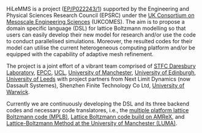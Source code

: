 HiLeMMS is a project ([EP/P022243/1](https://gow.epsrc.ukri.org/NGBOViewGrant.aspx?GrantRef=EP/P022243/1)) supported by the Engineering and Physical Sciences Research Council (EPSRC) under the [UK Consortium on Mesoscale Engineering Sciences](http://www.ukcomes.org) (UKCOMES). The aim is to propose a domain specific language (DSL) for lattice Boltzmann modelling so that users can easily develop their new model for research and/or use the code to conduct parallelised simulations. Moreover, the resulted codes for their model can utilise the current heterogeneous computing platform and/or be equipped with the capability of adaptive mesh refinement.

The project is a joint effort of a vibrant team comprised of [STFC Daresbury Laboratory](https://www.scd.stfc.ac.uk/Pages/Computational-Engineering.aspx), [EPCC](https://www.epcc.ed.ac.uk/projects-portfolio/hilemms-high-level-mesoscale-modelling-system),  [UCL](https://mecheng.ucl.ac.uk/people/profile/professor-kai-luo/), [University of Manchester](https://www.research.manchester.ac.uk/portal/alistair.revell.html), [University of Edinburgh](https://www.eng.ed.ac.uk/about/people/prof-yonghao-zhang), [University of Leeds](https://engineering.leeds.ac.uk/staff/1506/Krzysztof_Kubiak) with project partners from Next Limit Dynamics (now Dassault Systemes), Shenzhen Finite Technology Co Ltd, [University of Warwick](https://op-dsl.github.io/).

Currently we are continuously developing the DSL and its three backend codes and necessary code translatores, i.e., the [multiple platform lattice Boltzmann code (MPLB)](https://github.com/jpmeng/MPLB), [Lattice Boltzmann code build on AMReX](https://github.com/otbrown/LAMBReX), and [Lattice-Boltzmann Method at the University of Manchester (LUMA)](https://github.com/aharwood2/LUMA).

